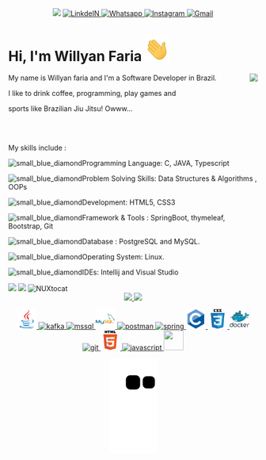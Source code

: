 

<div dir="auto" align="center">
<img src="https://media.tenor.com/t8BoinVLwzAAAAAi/raf-rafs.gif" style="max-width: 100%;" height="50em">
  
<a target="_blank" href="https://www.linkedin.com/in/fariawillyan/">  
  <img align="auto" alt="LinkdeIN" width="40px" src="https://img.icons8.com/fluency/50/000000/linkedin.png"/>
</a>

<a target="_blank" href="https://api.whatsapp.com/send?phone=5535997144407">
  <img align="auto" alt="Whatsapp" width="40px" src="https://img.icons8.com/color/48/000000/whatsapp--v3.png"/>
</a>
                                                                                                                      
<a target="_blank" href="https://www.instagram.com/fariawillyan/">
  <img align="auto" alt="Instagram" width="40px"  src="https://img.icons8.com/fluency/48/000000/instagram-new.png"/>
</a>

<a target="_blank" href="mailto:fariawillyan@gmail.com">
  <img align="auto" alt="Gmail" width="40px"  src="https://img.icons8.com/color/48/000000/gmail-login.png"/>
</a>  



</div>


<div>
                                                                                                               
# Hi, I'm Willyan Faria <img src="https://raw.githubusercontent.com/ABSphreak/ABSphreak/master/gifs/Hi.gif" width="50px" />
<img align="right" style="display: block;-webkit-user-select: none;margin: auto;background-color: hsl(0, 0%, 90%);" src="https://raw.githubusercontent.com/Adam-pw/Adam-pw/main/animation_500_kxa883sd.gif"> 
  
<div dir="auto" align="left">
   <p>My name is Willyan faria and I'm a Software Developer in Brazil.</p>
   <p>I like to drink coffee, programming, play games and</p>
   <p>sports like Brazilian Jiu Jitsu! Owww...</p>  
   <br></br>
  
<p>My skills include :</p>

  
<p><g-emoji class="g-emoji" alias="small_blue_diamond" fallback-src="https://github.githubassets.com/images/icons/emoji/unicode/1f539.png"><img class="emoji" alt="small_blue_diamond" height="20" width="20" src="https://github.githubassets.com/images/icons/emoji/unicode/1f539.png"></g-emoji>Programming Language: C, JAVA, Typescript</p>
  
<p><g-emoji class="g-emoji" alias="small_blue_diamond" fallback-src="https://github.githubassets.com/images/icons/emoji/unicode/1f539.png"><img class="emoji" alt="small_blue_diamond" height="20" width="20" src="https://github.githubassets.com/images/icons/emoji/unicode/1f539.png"></g-emoji>Problem Solving Skills: Data Structures & Algorithms , OOPs </p>
  
<p><g-emoji class="g-emoji" alias="small_blue_diamond" fallback-src="https://github.githubassets.com/images/icons/emoji/unicode/1f539.png"><img class="emoji" alt="small_blue_diamond" height="20" width="20" src="https://github.githubassets.com/images/icons/emoji/unicode/1f539.png"></g-emoji>Development: HTML5, CSS3</p>
  
<p><g-emoji class="g-emoji" alias="small_blue_diamond" fallback-src="https://github.githubassets.com/images/icons/emoji/unicode/1f539.png"><img class="emoji" alt="small_blue_diamond" height="20" width="20" src="https://github.githubassets.com/images/icons/emoji/unicode/1f539.png"></g-emoji>Framework & Tools : SpringBoot, thymeleaf, Bootstrap, Git</p>  
  
<p><g-emoji class="g-emoji" alias="small_blue_diamond" fallback-src="https://github.githubassets.com/images/icons/emoji/unicode/1f539.png"><img class="emoji" alt="small_blue_diamond" height="20" width="20" src="https://github.githubassets.com/images/icons/emoji/unicode/1f539.png"></g-emoji>Database : PostgreSQL and MySQL.</p>
  
<p><g-emoji class="g-emoji" alias="small_blue_diamond" fallback-src="https://github.githubassets.com/images/icons/emoji/unicode/1f539.png"><img class="emoji" alt="small_blue_diamond" height="20" width="20" src="https://github.githubassets.com/images/icons/emoji/unicode/1f539.png"></g-emoji>Operating System: Linux.</p>
  
<p><g-emoji class="g-emoji" alias="small_blue_diamond" fallback-src="https://github.githubassets.com/images/icons/emoji/unicode/1f539.png"><img class="emoji" alt="small_blue_diamond" height="20" width="20" src="https://github.githubassets.com/images/icons/emoji/unicode/1f539.png"></g-emoji>IDEs: Intellij and Visual Studio</p>    
    
 
    
   
<img src="https://octodex.github.com/images/daftpunktocat-guy.gif" style="max-width: 100%;" height="150em">
<img src="https://octodex.github.com/images/daftpunktocat-thomas.gif" style="max-width: 100%;" height="150em" />

<img class="d-block width-fit height-auto mx-auto rounded-1" src="/images/NUX_Octodex.gif" alt="NUXtocat">

</div>
   




<div dir="auto" align="center">
 
 <a href="https://github.com/Fariawillyan">
 <img src="https://github-readme-stats.vercel.app/api?username=Fariawillyan&amp;show_icons=true&amp;theme=dark&amp;include_all_commits=true&amp;count_private=true" style="max-width: 100%;" height="180em">
<img src="https://github-readme-stats.vercel.app/api/top-langs/?username=Fariawillyan&amp;layout=compact&amp;langs_count=7&amp;theme=dark" style="max-width: 100%;" height="180em">
  
 </a></div>




                                                                                                               
<div dir="auto" align="center">  
  
 <a href="https://www.java.com" rel="nofollow"> <img src="https://raw.githubusercontent.com/devicons/devicon/master/icons/java/java-original.svg" alt="java" style="max-width: 100%;" width="40" height="40"> </a>    <a href="https://kafka.apache.org/" rel="nofollow"> <img src="https://camo.githubusercontent.com/b9d9be4825c5a5e8319f2a3e0624afe8b3dc76f81745c1b947561431c3ce3387/68747470733a2f2f7777772e766563746f726c6f676f2e7a6f6e652f6c6f676f732f6170616368655f6b61666b612f6170616368655f6b61666b612d69636f6e2e737667" alt="kafka" data-canonical-src="https://www.vectorlogo.zone/logos/apache_kafka/apache_kafka-icon.svg" style="max-width: 100%;" width="40" height="40"> </a>  <a href="https://www.postgresql.org/docs/" rel="nofollow"> <img src="https://img.icons8.com/color/48/000000/postgreesql.png" alt="mssql" data-canonical-src="https://www.svgrepo.com/show/303229/microsoft-sql-server-logo.svg" style="max-width: 100%;" width="40" height="40"> </a>  <a href="https://www.mysql.com/" rel="nofollow"> <img src="https://raw.githubusercontent.com/devicons/devicon/master/icons/mysql/mysql-original-wordmark.svg" alt="mysql" style="max-width: 100%;" width="40" height="40"> </a>   <a href="https://postman.com" rel="nofollow"> <img src="https://camo.githubusercontent.com/93b32389bf746009ca2370de7fe06c3b5146f4c99d99df65994f9ced0ba41685/68747470733a2f2f7777772e766563746f726c6f676f2e7a6f6e652f6c6f676f732f676574706f73746d616e2f676574706f73746d616e2d69636f6e2e737667" alt="postman" data-canonical-src="https://www.vectorlogo.zone/logos/getpostman/getpostman-icon.svg" style="max-width: 100%;" width="40" height="40"> </a>   <a href="https://spring.io/" rel="nofollow"> <img src="https://camo.githubusercontent.com/4545b55c7771bbd175235c80b518dcbbf2f6ee0b984a51ad9363cba8cb70e67c/68747470733a2f2f7777772e766563746f726c6f676f2e7a6f6e652f6c6f676f732f737072696e67696f2f737072696e67696f2d69636f6e2e737667" alt="spring" data-canonical-src="https://www.vectorlogo.zone/logos/springio/springio-icon.svg" style="max-width: 100%;" width="40" height="40"> </a>  <a href="https://docs.microsoft.com/pt-br/cpp/c-language/?view=msvc-170" rel="nofollow"> <img src="https://raw.githubusercontent.com/devicons/devicon/master/icons/c/c-original.svg" alt="c" style="max-width: 100%;" width="40" height="40"> </a> <a href="https://www.w3schools.com/css/" rel="nofollow"> <img src="https://raw.githubusercontent.com/devicons/devicon/master/icons/css3/css3-original-wordmark.svg" alt="css3" style="max-width: 100%;" width="40" height="40"> </a>  <a href="https://www.docker.com/" rel="nofollow">  <img src="https://raw.githubusercontent.com/devicons/devicon/master/icons/docker/docker-original-wordmark.svg" alt="docker" style="max-width: 100%;" width="40" height="40"></a>    <a href="https://git-scm.com/" rel="nofollow"> <img src="https://camo.githubusercontent.com/fbfcb9e3dc648adc93bef37c718db16c52f617ad055a26de6dc3c21865c3321d/68747470733a2f2f7777772e766563746f726c6f676f2e7a6f6e652f6c6f676f732f6769742d73636d2f6769742d73636d2d69636f6e2e737667" alt="git" data-canonical-src="https://www.vectorlogo.zone/logos/git-scm/git-scm-icon.svg" style="max-width: 100%;" width="40" height="40"> </a>   <a href="https://www.w3.org/html/" rel="nofollow"> <img src="https://raw.githubusercontent.com/devicons/devicon/master/icons/html5/html5-original-wordmark.svg" alt="html5" style="max-width: 100%;" width="40" height="40"> <!-- COMENTADO </a>  <a href="https://developer.mozilla.org/en-US/docs/Web/JavaScript" rel="nofollow"> <img src="https://raw.githubusercontent.com/devicons/devicon/master/icons/javascript/javascript-original.svg" alt="javascript" style="max-width: 100%;" width="40" height="40"> </a> --> </a>  <a href="https://docs.github.com/pt" rel="nofollow"> <img src="https://img.icons8.com/plasticine/100/000000/github.png" alt="javascript" style="max-width: 100%;" width="40" height="40"/> </a> </a>  <a href="https://cloud.google.com/architecture/microservices-architecture-introduction?hl=pt-br"> <img src="https://img.icons8.com/external-soft-fill-juicy-fish/60/000000/external-microservice-microservices-soft-fill-soft-fill-juicy-fish.png" style="max-width: 100%;" width="40" height="40"/> </a>
 
 
 
 
 
  
 <p dir="auto"><a target="_blank" rel="noopener noreferrer" href="https://github.com/Fariawillyan/Fariawillyan/blob/output/github-contribution-grid-snake.svg"><img src="https://github.com/Fariawillyan/Fariawillyan/raw/output/github-contribution-grid-snake.svg" alt="Snake animation" style="max-width: 100%;"></a></p>


<!---
Fariawillyan/Fariawillyan is a ✨ Developer ✨ repository because its `README.md` (this file) appears on your GitHub profile.
You can click the Preview link to take a look at your changes.
--->

